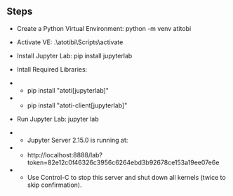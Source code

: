 ## Steps
- Create a Python Virtual Environment: python -m venv atitobi
- Activate VE: .\atotibi\Scripts\activate
- Install Jupyter Lab: pip install jupyterlab

- Intall Required Libraries:
- - pip install "atoti[jupyterlab]"
- - pip install "atoti-client[jupyterlab]"

- Run Jupyter Lab: jupyter lab
- - Jupyter Server 2.15.0 is running at:
- - http://localhost:8888/lab?token=82e12c0f46326c3956c6264ebd3b92678ce153a19ee07e6e
- - Use Control-C to stop this server and shut down all kernels (twice to skip confirmation).

